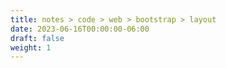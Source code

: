 ```yaml
---
title: notes > code > web > bootstrap > layout
date: 2023-06-16T00:00:00-06:00
draft: false
weight: 1
---
```

